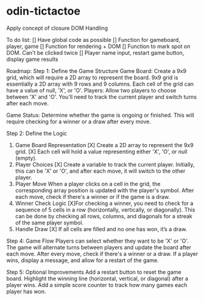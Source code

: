 # odin-tictactoe

Apply concept of closure
DOM Handling 

To do list: 
[] Have global code as possible
[] Function for gameboard, player, game
[] Function for rendering + DOM
[] Function to mark spot on DOM. Can't be clicked twice
[] Player name input, restart game button, display game results

Roadmap: 
Step 1: Define the Game Structure
Game Board: Create a 9x9 grid, which will require a 2D array to represent the board.
9x9 grid is essentially a 2D array with 9 rows and 9 columns.
Each cell of the grid can have a value of null, 'X', or 'O'.
Players: Allow two players to choose between 'X' and 'O'. You'll need to track the current player and switch turns after each move.

Game Status: Determine whether the game is ongoing or finished. This will require checking for a winner or a draw after every move.

Step 2: Define the Logic
1. Game Board Representation
[X] Create a 2D array to represent the 9x9 grid.
[X] Each cell will hold a value representing either 'X', 'O', or null (empty).
2. Player Choices
[X] Create a variable to track the current player. Initially, this can be 'X' or 'O', and after each move, it will switch to the other player.
3. Player Move
When a player clicks on a cell in the grid, the corresponding array position is updated with the player's symbol.
After each move, check if there's a winner or if the game is a draw.
4. Winner Check Logic
[X]For checking a winner, you need to check for a sequence of 5 cells in a row (horizontally, vertically, or diagonally).
This can be done by checking all rows, columns, and diagonals for a streak of the same player symbol.
5. Handle Draw
[X] If all cells are filled and no one has won, it’s a draw.

Step 4: Game Flow
Players can select whether they want to be 'X' or 'O'.
The game will alternate turns between players and update the board after each move.
After every move, check if there's a winner or a draw.
If a player wins, display a message, and allow for a restart of the game.

Step 5: Optional Improvements
Add a restart button to reset the game board.
Highlight the winning line (horizontal, vertical, or diagonal) after a player wins.
Add a simple score counter to track how many games each player has won.
